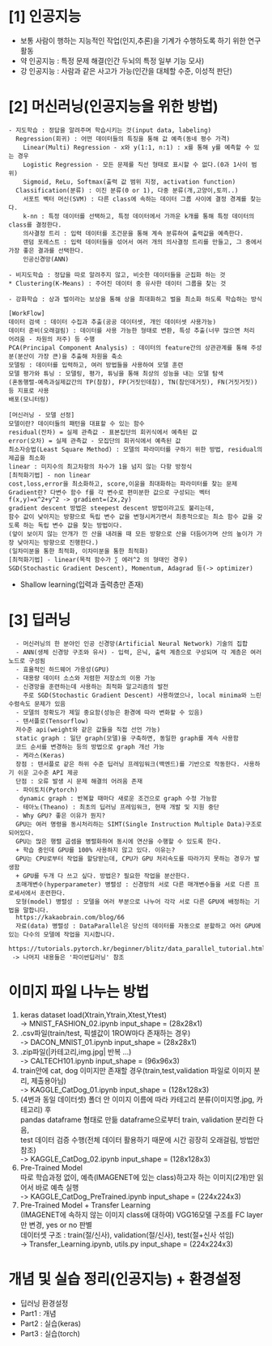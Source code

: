 # [1] 인공지능
  - 보통 사람이 행하는 지능적인 작업(인지,추론)을 기계가 수행하도록 하기 위한 연구 활동   
  - 약 인공지능 : 특정 문제 해결(인간 두뇌의 특정 일부 기능 모사)           
  - 강 인공지능 : 사람과 같은 사고가 가능(인간을 대체할 수준, 이성적 판단)         
  
# [2] 머신러닝(인공지능을 위한 방법)   
  ```   
  - 지도학습 : 정답을 알려주며 학습시키는 것(input data, labeling)     
    Regression(회귀) : 어떤 데이터들의 특징을 통해 값 예측(동네 평수 가격)      
      Linear(Multi) Regression - x와 y(1:1, n:1) : x를 통해 y를 예측할 수 있는 경우  
      Logistic Regression - 모든 문제를 직선 형태로 표시할 수 없다.(0과 1사이 범위)   
      Sigmoid, ReLu, Softmax(출력 값 범위 지정, activation function)   
    Classification(분류) : 이진 분류(0 or 1), 다중 분류(개,고양이,토끼..)    
      서포트 벡터 머신(SVM) : 다른 class에 속하는 데이터 그룹 사이에 결정 경계를 찾는다.
      k-nn : 특정 데이터를 선택하고, 특정 데이터에서 가까운 k개를 통해 특정 데이터의 class를 결정한다.   
      의사결정 트리 : 입력 데이터를 조건문을 통해 계속 분류하여 출력값을 예측한다.
      랜덤 포레스트 : 입력 데이터들을 섞어서 여러 개의 의사결정 트리를 만들고, 그 중에서 가장 좋은 결과를 선택한다.   
      인공신경망(ANN)    
  ```   
  ```   
  - 비지도학습 : 정답을 따로 알려주지 않고, 비슷한 데이터들을 군집화 하는 것   
  * Clustering(K-Means) : 주어진 데이터 중 유사한 데이터 그룹을 찾는 것     
  ```    
  ```   
  - 강화학습 : 상과 벌이라는 보상을 통해 상을 최대화하고 벌을 최소화 하도록 학습하는 방식   
  ```     
  ```   
  [WorkFlow]   
  데이터 검색 : 데이터 수집과 추출(공공 데이터셋, 개인 데이터셋 사용가능)      
  데이터 준비(오래걸림) : 데이터를 사용 가능한 형태로 변환, 특성 추출(너무 많으면 처리 어려움 - 차원의 저주) 등 수행     
  PCA(Principal Component Analysis) : 데이터의 feature간의 상관관계를 통해 주성분(분산이 가장 큰)을 추출해 차원을 축소    
  모델링 : 데이터를 입력하고, 여러 방법들을 사용하여 모델 훈련     
  모델 평가와 튜닝 : 모델링, 평가, 튜닝을 통해 최상의 성능을 내는 모델 탐색
  (혼동행렬-예측과실제값간의 TP(참참), FP(거짓인데참), TN(참인데거짓), FN(거짓거짓)) 등 지표로 사용        
  배포(모니터링)   
  ```
  ```   
  [머신러닝 - 모델 선정]   
  모델이란? 데이터들의 패턴을 대표할 수 있는 함수   
  residual(잔차) = 실제 관측값 - 표본집단의 회귀식에서 예측된 값  
  error(오차) = 실제 관측값 - 모집단의 회귀식에서 예측된 값   
  최소자승법(Least Square Method) : 모델의 파라미터를 구하기 위한 방법, residual의 제곱을 최소화   
  linear : 미지수의 최고차항의 차수가 1을 넘지 않는 다항 방정식    
  [최적화기법] - non linear
  cost,loss,error을 최소화하고, score,이윤을 최대화하는 파라미터를 찾는 문제   
  Gradient란? 다변수 함수 f를 각 변수로 편미분한 값으로 구성되는 벡터 f(x,y)=x^2+y^2 -> gradient=(2x,2y)      
  gradient descent 방법은 steepest descent 방법이라고도 불리는데,   
  함수 값이 낮아지는 방향으로 독립 변수 값을 변형시켜가면서 최종적으로는 최소 함수 값을 갖도록 하는 독립 변수 값을 찾는 방법이다.    
  (앞이 보이지 않는 안개가 낀 산을 내려올 때 모든 방향으로 산을 더듬어가며 산의 높이가 가장 낮아지는 방향으로 진행한다.)   
  (일차미분을 통한 최적화, 이차미분을 통한 최적화)    
  [최적화기법] - linear(목적 함수가 ∑ 에러^2 의 형태인 경우)      
  SGD(Stochastic Gradient Descent), Momentum, Adagrad 등(-> optimizer)   
  ```
  - Shallow learning(입력과 출력층만 존재)

# [3] 딥러닝
``` 
  - 머신러닝의 한 분야인 인공 신경망(Artificial Neural Network) 기술의 집합
  - ANN(생체 신경망 구조와 유사) - 입력, 은닉, 출력 계층으로 구성되며 각 계층은 여러 노드로 구성됨
  - 효율적인 하드웨어 가용성(GPU)   
  - 대용량 데이터 소스와 저렴한 저장소의 이용 가능   
  - 신경망을 훈련하는데 사용하는 최적화 알고리즘의 발전   
    주로 SGD(Stochastic Gradient Descent) 사용하였으나, local minima와 느린 수렴속도 문제가 있음   
  - 모델의 정확도가 제일 중요함(성능은 환경에 따라 변화할 수 있음)   
  - 텐서플로(Tensorflow) 
  저수준 api(weight와 같은 값들을 직접 선언 가능)   
  static graph : 일단 graph(모델)을 구축하면, 동일한 graph를 계속 사용함   
  코드 순서를 변경하는 등의 방법으로 graph 개선 가능   
  - 케라스(Keras)   
  장점 : 텐서플로 같은 하위 수준 딥러닝 프레임워크(백엔드)를 기반으로 작동한다. 사용하기 쉬운 고수준 API 제공    
  단점 : 오류 발생 시 문제 해결의 어려움 존재   
  - 파이토치(Pytorch)   
   dynamic graph : 반복할 때마다 새로운 조건으로 graph 수정 가능함    
  - 테아노(Theano) : 최초의 딥러닝 프레임워크, 현재 개발 및 지원 중단   
  - Why GPU? 좋은 이유가 뭔지?      
  GPU는 여러 명령을 동시처리하는 SIMT(Single Instruction Multiple Data)구조로 되어있다.   
  GPU는 많은 행렬 곱셈을 병렬화하여 동시에 연산을 수행할 수 있도록 한다.   
  + 학습 중인데 GPU를 100% 사용하지 않고 있다. 이유는?    
  GPU는 CPU로부터 작업을 할당받는데, CPU가 GPU 처리속도를 따라가지 못하는 경우가 발생함    
  + GPU를 두개 다 쓰고 싶다. 방법은? 필요한 작업을 분산한다.     
  초매개변수(hyperparameter) 병렬성 : 신경망의 서로 다른 매개변수들을 서로 다른 프로세서에서 훈련한다.   
  모형(model) 병렬성 : 모델을 여러 부분으로 나누어 각각 서로 다른 GPU에 배정하는 기법을 말합니다.      
  https://kakaobrain.com/blog/66   
  자료(data) 병렬성 : DataParallel은 당신의 데이터를 자동으로 분할하고 여러 GPU에 있는 다수의 모델에 작업을 지시합니다.   
  https://tutorials.pytorch.kr/beginner/blitz/data_parallel_tutorial.html      
 -> 나머지 내용들은 '파이썬딥러닝' 참조    
  ```

# 이미지 파일 나누는 방법
1. keras dataset load(Xtrain,Ytrain,Xtest,Ytest)   
-> MNIST_FASHION_02.ipynb   input_shape = (28x28x1)     
2. .csv파일(train/test, 픽셀값이 1ROW마다 존재하는 경우)   
-> DACON_MNIST_01.ipynb  input_shape = (28x28x1)         
3. .zip파일(|카테고리,img.jpg| 반복 ...)   
-> CALTECH101.ipynb   input_shape = (96x96x3)    
4. train안에 cat, dog 이미지만 존재할 경우(train,test,validation 파일로 이미지 분리, 제출용아님)      
-> KAGGLE_CatDog_01.ipynb   input_shape = (128x128x3)   
5. (4번과 동일 데이터셋) 폴더 안 이미지 이름에 따라 카테고리 분류(이미지명.jpg, 카테고리) 후       
pandas dataframe 형태로 만듦 dataframe으로부터 train, validation 분리한 다음,      
test 데이터 검증 수행(전체 데이터 활용하기 때문에 시간 굉장히 오래걸림, 방법만 참조)      
-> KAGGLE_CatDog_02.ipynb    input_shape = (128x128x3)   
6. Pre-Trained Model   
따로 학습과정 없이, 예측(IMAGENET에 있는 class)하고자 하는 이미지(2개)만 읽어서 바로 예측 실행   
-> KAGGLE_CatDog_PreTrained.ipynb   input_shape = (224x224x3)   
7. Pre-Trained Model + Transfer Learning  
(IMAGENET에 속하지 않는 이미지 class에 대하여) VGG16모델 구조를 FC layer만 변경, yes or no 판별   
데이터셋 구조 : train(절/신사), validation(절/신사), test(절+신사 섞임)   
-> Transfer_Learning.ipynb, utils.py    input_shape = (224x224x3)   

# 개념 및 실습 정리(인공지능) + 환경설정
- 딥러닝 환경설정   
- Part1 : 개념   
- Part2 : 실습(keras)   
- Part3 : 실습(torch)   

